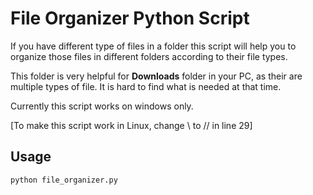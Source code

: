 # File Organizer Python Script

If you have different type of files in a folder this script will help you to organize those files in different folders according to their file types.

This folder is very helpful for **Downloads** folder in your PC, as their are multiple types of file. It is hard to find what is needed at that time.

Currently this script works on windows only.

[To make this script work in Linux, change \\ to // in line 29]

## Usage

`python file_organizer.py`